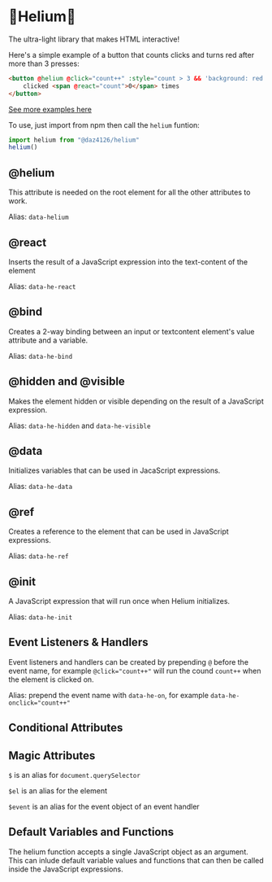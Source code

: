 # 🎈Helium🎈

The ultra-light library that makes HTML interactive!

Here's a simple example of a button that counts clicks and turns red after more than 3 presses:

```html
<button @helium @click="count++" :style="count > 3 && 'background: red'">
    clicked <span @react="count">0</span> times
</button>
```

[See more examples here](https://codepen.io/daz4126/pen/YPwwdBK)

To use, just import from npm then call the `helium` funtion:

```javascript
import helium from "@daz4126/helium"
helium()
```

## @helium

This attribute is needed on the root element for all the other attributes to work.

Alias: `data-helium`

## @react

Inserts the result of a JavaScript expression into the text-content of the element

Alias: `data-he-react`

## @bind

Creates a 2-way binding between an input or textcontent element's value attribute and a variable.

Alias: `data-he-bind`

## @hidden and @visible

Makes the element hidden or visible depending on the result of a JavaScript expression.

Alias: `data-he-hidden` and `data-he-visible`

## @data

Initializes variables that can be used in JacaScript expressions.

Alias: `data-he-data`

## @ref

Creates a reference to the element that can be used in JavaScript expressions.

Alias: `data-he-ref`

## @init

A JavaScript expression that will run once when Helium initializes.

Alias: `data-he-init`

## Event Listeners & Handlers

Event listeners and handlers can be created by prepending `@` before the event name, for example `@click="count++"` will run the cound `count++` when the element is clicked on.

Alias: prepend the event name with `data-he-on`, for example `data-he-onclick="count++"`

## Conditional Attributes

## Magic Attributes

`$` is an alias for `document.querySelector`

`$el` is an alias for the element

`$event` is an alias for the event object of an event handler

## Default Variables and Functions

The helium function accepts a single JavaScript object as an argument. This can inlude default variable values  and functions that can then be called inside the JavaScript expressions.
